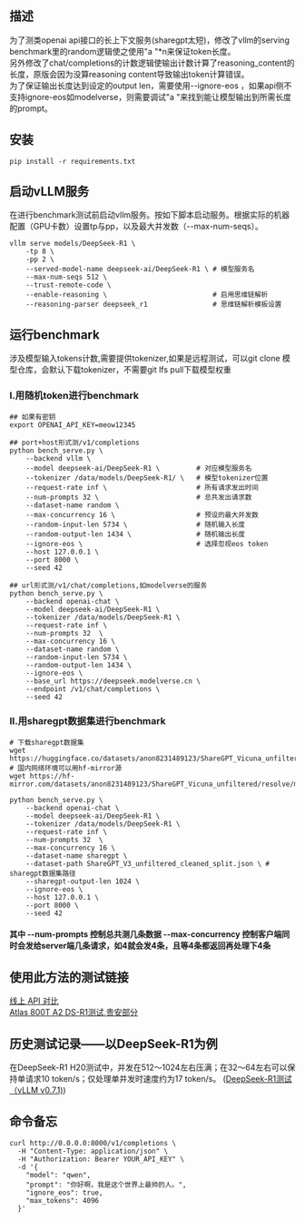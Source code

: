## 描述
为了测类openai api接口的长上下文服务(sharegpt太短)，修改了vllm的serving benchmark里的random逻辑使之使用"a "*n来保证token长度。  
另外修改了chat/completions的计数逻辑使输出计数计算了reasoning_content的长度，原版会因为没算reasoning content导致输出token计算错误。  
为了保证输出长度达到设定的output len，需要使用--ignore-eos ，如果api侧不支持ignore-eos如modelverse，则需要调试"a "来找到能让模型输出到所需长度的prompt。

## 安装
```pip install -r requirements.txt```

## 启动vLLM服务
在进行benchmark测试前启动vllm服务。按如下脚本启动服务。根据实际的机器配置（GPU卡数）设置tp与pp，以及最大并发数（--max-num-seqs）。
```
vllm serve models/DeepSeek-R1 \
    -tp 8 \
    -pp 2 \
    --served-model-name deepseek-ai/DeepSeek-R1 \ # 模型服务名
    --max-num-seqs 512 \
    --trust-remote-code \
    --enable-reasoning \                          # 启用思维链解析
    --reasoning-parser deepseek_r1                # 思维链解析模板设置
```
## 运行benchmark
涉及模型输入tokens计数,需要提供tokenizer,如果是远程测试，可以git clone 模型仓库，会默认下载tokenizer，不需要git lfs pull下载模型权重 
### I.用随机token进行benchmark

```
## 如果有密钥
export OPENAI_API_KEY=meow12345

## port+host形式测/v1/completions
python bench_serve.py \
    --backend vllm \
    --model deepseek-ai/DeepSeek-R1 \         # 对应模型服务名
    --tokenizer /data/models/DeepSeek-R1/ \   # 模型tokenizer位置
    --request-rate inf \                      # 所有请求发出时间
    --num-prompts 32 \                        # 总共发出请求数
    --dataset-name random \
    --max-concurrency 16 \                    # 预设的最大并发数
    --random-input-len 5734 \                 # 随机输入长度
    --random-output-len 1434 \                # 随机输出长度
    --ignore-eos \                            # 选择忽视eos token
    --host 127.0.0.1 \
    --port 8000 \
    --seed 42

## url形式测/v1/chat/completions,如modelverse的服务
python bench_serve.py \
    --backend openai-chat \
    --model deepseek-ai/DeepSeek-R1 \
    --tokenizer /data/models/DeepSeek-R1 \
    --request-rate inf \
    --num-prompts 32  \
    --max-concurrency 16 \
    --dataset-name random \
    --random-input-len 5734 \
    --random-output-len 1434 \
    --ignore-eos \
    --base_url https://deepseek.modelverse.cn \
    --endpoint /v1/chat/completions \
    --seed 42
```
### II.用sharegpt数据集进行benchmark
```
# 下载sharegpt数据集
wget https://huggingface.co/datasets/anon8231489123/ShareGPT_Vicuna_unfiltered/resolve/main/ShareGPT_V3_unfiltered_cleaned_split.json
# 国内网络环境可以用hf-mirror源
wget https://hf-mirror.com/datasets/anon8231489123/ShareGPT_Vicuna_unfiltered/resolve/main/ShareGPT_V3_unfiltered_cleaned_split.json

python bench_serve.py \
    --backend openai-chat \
    --model deepseek-ai/DeepSeek-R1 \
    --tokenizer /data/models/DeepSeek-R1 \
    --request-rate inf \
    --num-prompts 32  \
    --max-concurrency 16 \
    --dataset-name sharegpt \
    --dataset-path ShareGPT_V3_unfiltered_cleaned_split.json \ # sharegpt数据集路径
    --sharegpt-output-len 1024 \
    --ignore-eos \
    --host 127.0.0.1 \
    --port 8000 \
    --seed 42
```

#### 其中 --num-prompts 控制总共测几条数据 --max-concurrency 控制客户端同时会发给server端几条请求，如4就会发4条，且等4条都返回再处理下4条

## 使用此方法的测试链接
[线上 API 对比](https://ones.dml.ucloud.cn/wiki#/team/BVSybaCU/page/M4ndYSXo)  
[Atlas 800T A2 DS-R1测试,贵安部分](https://ones.dml.ucloud.cn/wiki#/team/BVSybaCU/page/LcCWQHLA)  

## 历史测试记录——以DeepSeek-R1为例
在DeepSeek-R1 H20测试中，并发在512～1024左右压满；在32～64左右可以保持单请求10 token/s；仅处理单并发时速度约为17 token/s。 ([DeepSeek-R1测试（vLLM v0.7.1)](https://u04wb5irxz.feishu.cn/sheets/SVNhswE0wh1cH6tJWSrcoU4Knyg?sheet=sHJovZ))

## 命令备忘
```
curl http://0.0.0.0:8000/v1/completions \
  -H "Content-Type: application/json" \
  -H "Authorization: Bearer YOUR_API_KEY" \
  -d '{
    "model": "qwen",
    "prompt": "你好啊，我是这个世界上最帅的人。",
    "ignore_eos": true,
    "max_tokens": 4096
  }'
```
